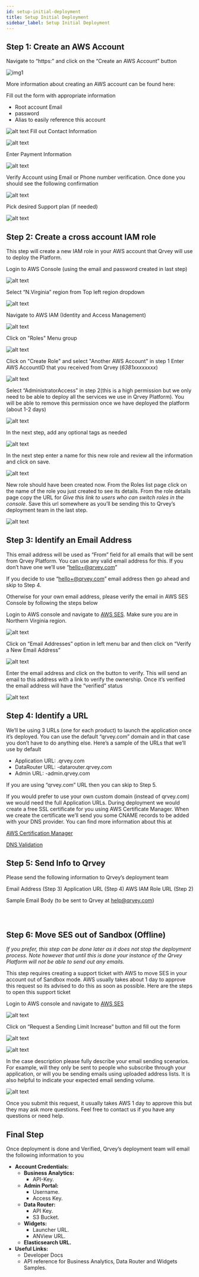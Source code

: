 ```yaml
---
id: setup-initial-deployment
title: Setup Initial Deployment
sidebar_label: Setup Initial Deployment
---
```

<div style={{textAlign: "justify"}}>

## Step 1: Create an AWS Account

Navigate to “https:” and click on the “Create an AWS Account” button

![img1](https://s3.amazonaws.com/cdn.qrvey.com/documentation_assets/setup-deployments/initial-deployment/1.1.CreateAWSAccount.png#thumbnail-80)

More information about creating an AWS account can be found here:



Fill out the form with appropriate information 

-   Root account Email
-   password 
-   Alias to easily reference this account

![alt text](https://s3.amazonaws.com/cdn.qrvey.com/documentation_assets/setup-deployments/initial-deployment/1.2.CreateAWSAccount.png#thumbnail-80)
Fill out Contact Information

![alt text](https://s3.amazonaws.com/cdn.qrvey.com/documentation_assets/setup-deployments/initial-deployment/1.3.CreateAWSAccount.png#thumbnail-80)

Enter Payment Information

![alt text](https://s3.amazonaws.com/cdn.qrvey.com/documentation_assets/setup-deployments/initial-deployment/1.4.CreateAWSAccount.png#thumbnail-80)

Verify Account using Email or Phone number verification. Once done you should see the following confirmation

![alt text](https://s3.amazonaws.com/cdn.qrvey.com/documentation_assets/setup-deployments/initial-deployment/1.5.CreateAWSAccount.png#thumbnail-80)

Pick desired Support plan (if needed)

![alt text](https://s3.amazonaws.com/cdn.qrvey.com/documentation_assets/setup-deployments/initial-deployment/1.6.CreateAWSAccount.png#thumbnail-80)

## Step 2: Create a cross account IAM role

This step will create a new IAM role in your AWS account that Qrvey will use to deploy the Platform.

Login to AWS Console (using the email and password created in last step)

![alt text](https://s3.amazonaws.com/cdn.qrvey.com/documentation_assets/setup-deployments/initial-deployment/2.1.CreateIAMUser.png#thumbnail-80)

Select “N.Virginia” region from Top left region dropdown

![alt text](https://s3.amazonaws.com/cdn.qrvey.com/documentation_assets/setup-deployments/initial-deployment/2.2.CreateIAMUser.png#thumbnail-80)

Navigate to AWS IAM (Identity and Access Management)

![alt text](https://s3.amazonaws.com/cdn.qrvey.com/documentation_assets/setup-deployments/initial-deployment/2.3.CreateIAMUser.png#thumbnail-80)

Click on "Roles" Menu group

![alt text](https://s3.amazonaws.com/cdn.qrvey.com/documentation_assets/setup-deployments/initial-deployment/2.4.CreateIAMRole.png#thumbnail-80)

Click on "Create Role" and select "Another AWS Account" in step 1
Enter AWS AccountID that you received from Qrvey (_6381xxxxxxxx_)

![alt text](https://s3.amazonaws.com/cdn.qrvey.com/documentation_assets/setup-deployments/initial-deployment/2.5.CreateIAMRole.png#thumbnail-80)

Select “AdministratorAccess” in step 2(this is a high permission but we only need to be able to deploy all the services we use in Qrvey Platform). You will be able to remove this permission once we have deployed the platform (about 1-2 days)

![alt text](https://s3.amazonaws.com/cdn.qrvey.com/documentation_assets/setup-deployments/initial-deployment/2.6.CreateIAMRole.png#thumbnail-80)

In the next step, add any optional tags as needed

![alt text](https://s3.amazonaws.com/cdn.qrvey.com/documentation_assets/setup-deployments/initial-deployment/2.7.CreateIAMRole.png#thumbnail-80)

In the next step enter a name for this new role and review all the information and click on save.

![alt text](https://s3.amazonaws.com/cdn.qrvey.com/documentation_assets/setup-deployments/initial-deployment/2.8.CreateIAMRole.png#thumbnail-80)

New role should have been created now. From the Roles list page click on the name of the role you just created to see its details. From the role details page copy the URL for _Give this link to users who can switch roles in the console_. Save this url somewhere as you’ll be sending this to Qrvey’s deployment team in the last step.

![alt text](https://s3.amazonaws.com/cdn.qrvey.com/documentation_assets/setup-deployments/initial-deployment/2.9.CreateIAMRole.png#thumbnail-80)

## Step 3: Identify an Email Address

This email address will be used as “From” field for all emails that will be sent from Qrvey Platform. You can use any valid email address for this. If you don’t have one we’ll use “hello+@qrvey.com”

If you decide to use “hello+@qrvey.com” email address then go ahead and skip to Step 4. 

Otherwise for your own email address, please verify the email in AWS SES Console by following the steps below

Login to AWS console and navigate to [AWS SES](https://aws.amazon.com/ses/). Make sure you are in Northern Virginia region.

![alt text](https://s3.amazonaws.com/cdn.qrvey.com/documentation_assets/setup-deployments/initial-deployment/3.1.IdentifyEmailAddress.png#thumbnail-80)

Click on “Email Addresses” option in left menu bar and then click on “Verify a New Email Address”

![alt text](https://s3.amazonaws.com/cdn.qrvey.com/documentation_assets/setup-deployments/initial-deployment/3.2.IdentifyEmailAddress.png#thumbnail-80)

Enter the email address and click on the button to verify. This will send an email to this address with a link to verify the ownership. Once it’s verified the email address will have the “verified” status

![alt text](https://s3.amazonaws.com/cdn.qrvey.com/documentation_assets/setup-deployments/initial-deployment/3.3.IdentifyEmailAddress.png#thumbnail-80)

## Step 4: Identify a URL

We’ll be using 3 URLs (one for each product) to launch the application once it’s deployed. You can use the default “qrvey.com” domain and in that case you don’t have to do anything else. Here’s a sample of the URLs that we’ll use by default

-   Application URL: .qrvey.com
-   DataRouter URL: -datarouter.qrvey.com
-   Admin URL: -admin.qrvey.com

If you are using “qrvey.com” URL then you can skip to Step 5.

If you would prefer to use your own custom domain (instead of qrvey.com) we would need the full Application URLs. During deployment we would create a free SSL certificate for you using AWS Certificate Manager. When we create the certificate we’ll send you some CNAME records to be added with your DNS provider. You can find more information about this at

[AWS Certification Manager](https://docs.aws.amazon.com/acm/latest/userguide/acm-overview.html)

[DNS Validation](https://docs.aws.amazon.com/acm/latest/userguide/gs-acm-validate-dns.html)

## Step 5: Send Info to Qrvey

Please send the following information to Qrvey’s deployment team

Email Address (Step 3)
Application URL (Step 4)
AWS IAM Role URL (Step 2)

Sample Email Body (to be sent to Qrvey at [help@qrvey.com](mailto:help@qrvey.com))

```



```

## Step 6: Move SES out of Sandbox (Offline)

_If you prefer, this step can be done later as it does not stop the deployment process. Note however that until this is done your instance of the Qrvey Platform will not be able to send out any emails._ 

This step requires creating a support ticket with AWS to move SES in your account out of Sandbox mode. AWS usually takes about 1 day to approve this request so its advised to do this as soon as possible. Here are the steps to open this support ticket

Login to AWS console and navigate to [AWS SES](http://aws.amazon.com/ses)

![alt text](https://s3.amazonaws.com/cdn.qrvey.com/documentation_assets/setup-deployments/initial-deployment/6.1.MoveSESOutOfSandbox.png#thumbnail-80)

Click on “Request a Sending Limit Increase” button and fill out the form

![alt text](https://s3.amazonaws.com/cdn.qrvey.com/documentation_assets/setup-deployments/initial-deployment/6.2.MoveSESOutOfSandbox.png#thumbnail-80)

![alt text](https://s3.amazonaws.com/cdn.qrvey.com/documentation_assets/setup-deployments/initial-deployment/6.3.MoveSESOutOfSandbox.png#thumbnail-80)

In the case description please fully describe your email sending scenarios. For example, will they only be sent to people who subscribe through your application, or will you be sending emails using uploaded address lists. It is also helpful to indicate your expected email sending volume.

![alt text](https://s3.amazonaws.com/cdn.qrvey.com/documentation_assets/setup-deployments/initial-deployment/6.4.MoveSESOutOfSandbox.png#thumbnail-80)

Once you submit this request, it usually takes AWS 1 day to approve this but they may ask more questions. Feel free to contact us if you have any questions or need help.

## Final Step

Once deployment is done and Verified, Qrvey’s deployment team will email the following information to you

-   **Account Credentials:**
    -   **Business Analytics:**
        -   API-Key.
    -   **Admin Portal:**
        -   Username.
        -   Access Key.
    -   **Data Router:**
        -   API Key.
        -   S3 Bucket.
    -   **Widgets:**
        -   Launcher URL.
        -   ANView URL.
    -   **Elasticsearch URL.**
-   **Useful Links:**
    -   Developer Docs
    -   API reference for Business Analytics, Data Router and Widgets Samples.
    
</div>